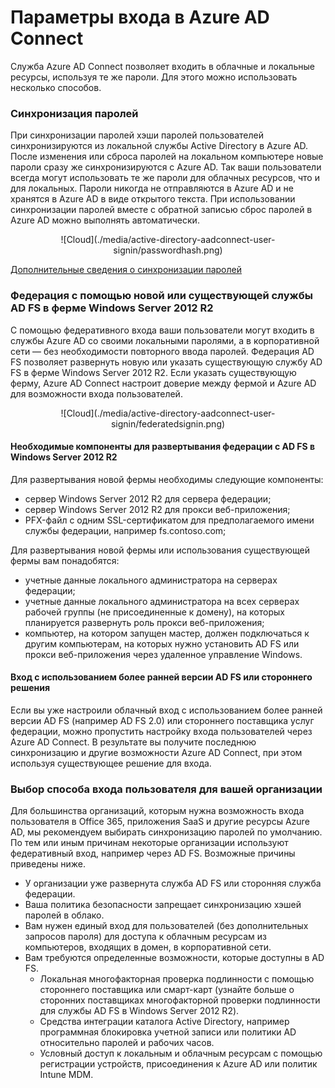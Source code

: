 <properties 
	pageTitle="Azure AD Connect — вход пользователя" 
	description="Вход пользователя в Azure AD с пользовательскими настройками." 
	services="active-directory" 
	documentationCenter="" 
	authors="billmath" 
	manager="swadhwa" 
	editor="curtand"/>

<tags 
	ms.service="active-directory" 
	ms.workload="identity" 
	ms.tgt_pltfrm="na" 
	ms.devlang="na" 
	ms.topic="article" 
	ms.date="05/28/2015" 
	ms.author="billmath"/>



# Параметры входа в Azure AD Connect

Служба Azure AD Connect позволяет входить в облачные и локальные ресурсы, используя те же пароли. Для этого можно использовать несколько способов.


### Синхронизация паролей
При синхронизации паролей хэши паролей пользователей синхронизируются из локальной службы Active Directory в Azure AD. После изменения или сброса паролей на локальном компьютере новые пароли сразу же синхронизируются с Azure AD. Так ваши пользователи всегда могут использовать те же пароли для облачных ресурсов, что и для локальных. Пароли никогда не отправляются в Azure AD и не хранятся в Azure AD в виде открытого текста. При использовании синхронизации паролей вместе с обратной записью сброс паролей в Azure AD можно выполнять автоматически.

<center>![Cloud](./media/active-directory-aadconnect-user-signin/passwordhash.png)</center>

[Дополнительные сведения о синхронизации паролей](https://msdn.microsoft.com/library/azure/dn246918.aspx)


### Федерация с помощью новой или существующей службы AD FS в ферме Windows Server 2012 R2
С помощью федеративного входа ваши пользователи могут входить в службы Azure AD со своими локальными паролями, а в корпоративной сети — без необходимости повторного ввода паролей. Федерация AD FS позволяет развернуть новую или указать существующую службу AD FS в ферме Windows Server 2012 R2. Если указать существующую ферму, Azure AD Connect настроит доверие между фермой и Azure AD для возможности входа пользователей.

<center>![Cloud](./media/active-directory-aadconnect-user-signin/federatedsignin.png)</center>

#### Необходимые компоненты для развертывания федерации с AD FS в Windows Server 2012 R2
Для развертывания новой фермы необходимы следующие компоненты:

- сервер Windows Server 2012 R2 для сервера федерации;
- сервер Windows Server 2012 R2 для прокси веб-приложения;
- PFX-файл с одним SSL-сертификатом для предполагаемого имени службы федерации, например fs.contoso.com;

Для развертывания новой фермы или использования существующей фермы вам понадобятся:

- учетные данные локального администратора на серверах федерации;
- учетные данные локального администратора на всех серверах рабочей группы (не присоединенные к домену), на которых планируется развернуть роль прокси веб-приложения;
- компьютер, на котором запущен мастер, должен подключаться к другим компьютерам, на которых нужно установить AD FS или прокси веб-приложения через удаленное управление Windows.

#### Вход с использованием более ранней версии AD FS или стороннего решения
Если вы уже настроили облачный вход с использованием более ранней версии AD FS (например AD FS 2.0) или стороннего поставщика услуг федерации, можно пропустить настройку входа пользователей через Azure AD Connect. В результате вы получите последнюю синхронизацию и другие возможности Azure AD Connect, при этом используя существующее решение для входа.

### Выбор способа входа пользователя для вашей организации
Для большинства организаций, которым нужна возможность входа пользователя в Office 365, приложения SaaS и другие ресурсы Azure AD, мы рекомендуем выбирать синхронизацию паролей по умолчанию. По тем или иным причинам некоторые организации используют федеративный вход, например через AD FS. Возможные причины приведены ниже.

- У организации уже развернута служба AD FS или сторонняя служба федерации.
- Ваша политика безопасности запрещает синхронизацию хэшей паролей в облако.
- Вам нужен единый вход для пользователей (без дополнительных запросов пароля) для доступа к облачным ресурсам из компьютеров, входящих в домен, в корпоративной сети.
- Вам требуются определенные возможности, которые доступны в AD FS.
	- Локальная многофакторная проверка подлинности с помощью стороннего поставщика или смарт-карт (узнайте больше о сторонних поставщиках многофакторной проверки подлинности для службы AD FS в Windows Server 2012 R2).
	- Средства интеграции каталога Active Directory, например программная блокировка учетной записи или политики AD относительно паролей и рабочих часов.
	- Условный доступ к локальным и облачным ресурсам с помощью регистрации устройств, присоединения к Azure AD или политик Intune MDM.
 

<!---HONumber=August15_HO6-->